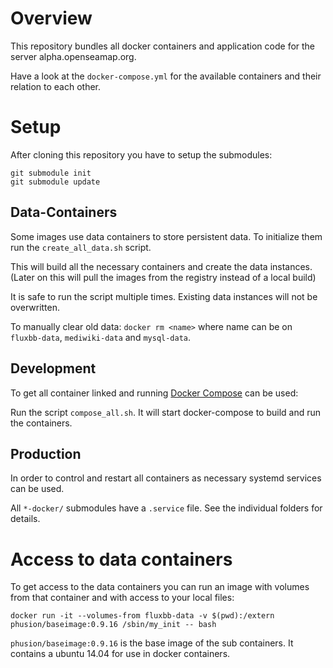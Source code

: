 # Overview

This repository bundles all docker containers and application code for the
server alpha.openseamap.org.

Have a look at the `docker-compose.yml` for the available containers and their relation to each other.

# Setup

After cloning this repository you have to setup the submodules:
```
git submodule init
git submodule update
```

## Data-Containers
Some images use data containers to store persistent data. To initialize them
run the `create_all_data.sh` script.

This will build all the necessary containers and create the data instances.
(Later on this will pull the images from the registry instead of a local build)

It is safe to run the script multiple times. Existing data instances will not
be overwritten.

To manually clear old data: `docker rm <name>` where name can be on `fluxbb-data`,
`mediwiki-data` and `mysql-data`.

## Development
To get all container linked and running [Docker Compose](http://docs.docker.com/compose)
can be used:

Run the script `compose_all.sh`. It will start docker-compose to build and run
the containers.

## Production
In order to control and restart all containers as necessary systemd services
can be used.

All `*-docker/` submodules have a `.service` file. See the individual folders
 for details.

# Access to data containers
To get access to the data containers you can run an image with volumes from that
container and with access to your local files:
```
docker run -it --volumes-from fluxbb-data -v $(pwd):/extern phusion/baseimage:0.9.16 /sbin/my_init -- bash
```

`phusion/baseimage:0.9.16` is the base image of the sub containers. It contains a
ubuntu 14.04 for use in docker containers.
